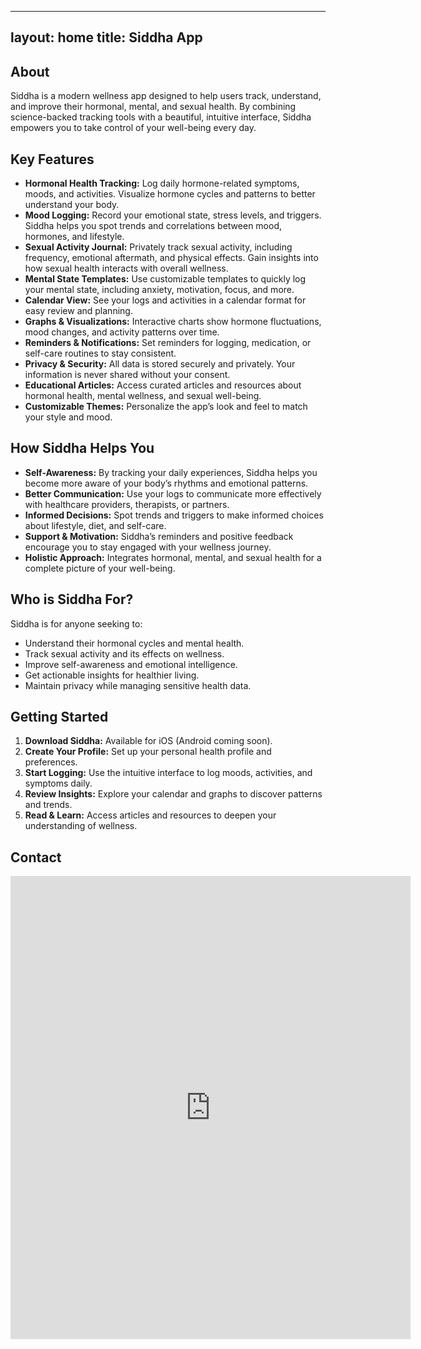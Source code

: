 
---
layout: home
title: Siddha App
---

<!-- Removed top heading for cleaner layout -->

## About
Siddha is a modern wellness app designed to help users track, understand, and improve their hormonal, mental, and sexual health. By combining science-backed tracking tools with a beautiful, intuitive interface, Siddha empowers you to take control of your well-being every day.

## Key Features
- **Hormonal Health Tracking:** Log daily hormone-related symptoms, moods, and activities. Visualize hormone cycles and patterns to better understand your body.
- **Mood Logging:** Record your emotional state, stress levels, and triggers. Siddha helps you spot trends and correlations between mood, hormones, and lifestyle.
- **Sexual Activity Journal:** Privately track sexual activity, including frequency, emotional aftermath, and physical effects. Gain insights into how sexual health interacts with overall wellness.
- **Mental State Templates:** Use customizable templates to quickly log your mental state, including anxiety, motivation, focus, and more.
- **Calendar View:** See your logs and activities in a calendar format for easy review and planning.
- **Graphs & Visualizations:** Interactive charts show hormone fluctuations, mood changes, and activity patterns over time.
- **Reminders & Notifications:** Set reminders for logging, medication, or self-care routines to stay consistent.
- **Privacy & Security:** All data is stored securely and privately. Your information is never shared without your consent.
- **Educational Articles:** Access curated articles and resources about hormonal health, mental wellness, and sexual well-being.
- **Customizable Themes:** Personalize the app’s look and feel to match your style and mood.

## How Siddha Helps You
- **Self-Awareness:** By tracking your daily experiences, Siddha helps you become more aware of your body’s rhythms and emotional patterns.
- **Better Communication:** Use your logs to communicate more effectively with healthcare providers, therapists, or partners.
- **Informed Decisions:** Spot trends and triggers to make informed choices about lifestyle, diet, and self-care.
- **Support & Motivation:** Siddha’s reminders and positive feedback encourage you to stay engaged with your wellness journey.
- **Holistic Approach:** Integrates hormonal, mental, and sexual health for a complete picture of your well-being.

## Who is Siddha For?
Siddha is for anyone seeking to:
- Understand their hormonal cycles and mental health.
- Track sexual activity and its effects on wellness.
- Improve self-awareness and emotional intelligence.
- Get actionable insights for healthier living.
- Maintain privacy while managing sensitive health data.

## Getting Started
1. **Download Siddha:** Available for iOS (Android coming soon).
2. **Create Your Profile:** Set up your personal health profile and preferences.
3. **Start Logging:** Use the intuitive interface to log moods, activities, and symptoms daily.
4. **Review Insights:** Explore your calendar and graphs to discover patterns and trends.
5. **Read & Learn:** Access articles and resources to deepen your understanding of wellness.

## Contact
<iframe src="https://docs.google.com/forms/d/e/1FAIpQLSeD4xc_Kctx7RxS1FdXEKT2NV_ieAOOCOLWwEWQ4LMnFVk8aA/viewform?embedded=true" width="640" height="741" frameborder="0" marginheight="0" marginwidth="0">Loading…</iframe>
